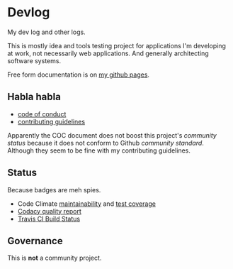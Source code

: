 # Devlog

My dev log and other logs.

This is mostly idea and tools testing project for applications I'm developing at work, not necessarily web applications. And generally architecting software systems.

Free form documentation is on [my github pages](https://zgoda.github.io/devlog).

## Habla habla

* [code of conduct](CODE_OF_CONDUCT.md)
* [contributing guidelines](CONTRIBUTING.md)

Apparently the COC document does not boost this project's _community status_ because it does not conform to Github _community standard_. Although they seem to be fine with my contributing guidelines.

## Status

Because badges are meh spies.

* Code Climate [maintainability](https://codeclimate.com/github/zgoda/devlog/maintainability) and [test coverage](https://codeclimate.com/github/zgoda/devlog/test_coverage)
* [Codacy quality report](https://www.codacy.com/app/jarek.zgoda/devlog)
* [Travis CI Build Status](https://travis-ci.com/zgoda/devlog)

## Governance

This is **not** a community project.
